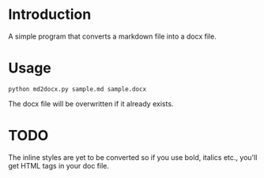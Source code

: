# Introduction

A simple program that converts a markdown file into a docx file.

# Usage

    python md2docx.py sample.md sample.docx


The docx file will be overwritten if it already exists.

# TODO

The inline styles are yet to be converted so if you use bold, italics
etc., you'll get HTML tags in your doc file.
